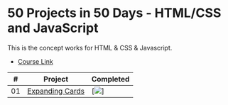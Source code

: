 # 50 Projects in 50 Days - HTML/CSS and JavaScript

This is the concept works for HTML & CSS & Javascript.

-   [Course Link](https://www.udemy.com/course/50-projects-50-days)

|  #  | Project                                                                                                                     | Completed                                                                         |
| :-: | --------------------------------------------------------------------------------------------------------------------------- | --------------------------------------------------------------------------------- |
| 01  | [Expanding Cards](https://github.com/bradtraversy/50projects50days/tree/master/expanding-cards)                             | [![](https://images.app.goo.gl/hgJs9WRAacSr97pdA)]